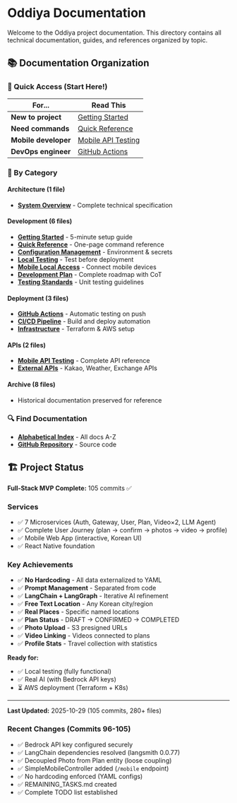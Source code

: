 # Oddiya Documentation

Welcome to the Oddiya project documentation. This directory contains all technical documentation, guides, and references organized by topic.

## 📚 Documentation Organization

### 🚀 Quick Access (Start Here!)

| For... | Read This |
|--------|-----------|
| **New to project** | [Getting Started](development/getting-started.md) |
| **Need commands** | [Quick Reference](development/QUICK_REFERENCE.md) |
| **Mobile developer** | [Mobile API Testing](api/MOBILE_API_TESTING.md) |
| **DevOps engineer** | [GitHub Actions](deployment/GITHUB_ACTIONS.md) |

### 📂 By Category

#### Architecture (1 file)
- **[System Overview](architecture/overview.md)** - Complete technical specification

#### Development (6 files)
- **[Getting Started](development/getting-started.md)** - 5-minute setup guide
- **[Quick Reference](development/QUICK_REFERENCE.md)** - One-page command reference
- **[Configuration Management](development/CONFIGURATION_MANAGEMENT.md)** - Environment & secrets
- **[Local Testing](development/LOCAL_TESTING.md)** - Test before deployment
- **[Mobile Local Access](development/MOBILE_LOCAL_ACCESS.md)** - Connect mobile devices
- **[Development Plan](development/plan.md)** - Complete roadmap with CoT
- **[Testing Standards](development/testing.md)** - Unit testing guidelines

#### Deployment (3 files)
- **[GitHub Actions](deployment/GITHUB_ACTIONS.md)** - Automatic testing on push
- **[CI/CD Pipeline](deployment/ci-cd.md)** - Build and deploy automation
- **[Infrastructure](deployment/infrastructure.md)** - Terraform & AWS setup

#### APIs (2 files)
- **[Mobile API Testing](api/MOBILE_API_TESTING.md)** - Complete API reference
- **[External APIs](api/external-apis.md)** - Kakao, Weather, Exchange APIs

#### Archive (8 files)
- Historical documentation preserved for reference

### 🔍 Find Documentation

- **[Alphabetical Index](INDEX.md)** - All docs A-Z
- **[GitHub Repository](https://github.com/sw6820/oddiya)** - Source code

## 🏗️ Project Status

**Full-Stack MVP Complete:** 105 commits ✅

### Services
- ✅ 7 Microservices (Auth, Gateway, User, Plan, Video×2, LLM Agent)
- ✅ Complete User Journey (plan → confirm → photos → video → profile)
- ✅ Mobile Web App (interactive, Korean UI)
- ✅ React Native foundation

### Key Achievements
- ✅ **No Hardcoding** - All data externalized to YAML
- ✅ **Prompt Management** - Separated from code
- ✅ **LangChain + LangGraph** - Iterative AI refinement
- ✅ **Free Text Location** - Any Korean city/region
- ✅ **Real Places** - Specific named locations
- ✅ **Plan Status** - DRAFT → CONFIRMED → COMPLETED
- ✅ **Photo Upload** - S3 presigned URLs
- ✅ **Video Linking** - Videos connected to plans
- ✅ **Profile Stats** - Travel collection with statistics

**Ready for:**
- ✅ Local testing (fully functional)
- ✅ Real AI (with Bedrock API keys)
- ⏳ AWS deployment (Terraform + K8s)

---

**Last Updated:** 2025-10-29 (105 commits, 280+ files)

### Recent Changes (Commits 96-105)
- ✅ Bedrock API key configured securely
- ✅ LangChain dependencies resolved (langsmith 0.0.77)
- ✅ Decoupled Photo from Plan entity (loose coupling)
- ✅ SimpleMobileController added (`/mobile` endpoint)
- ✅ No hardcoding enforced (YAML configs)
- ✅ REMAINING_TASKS.md created
- ✅ Complete TODO list established

